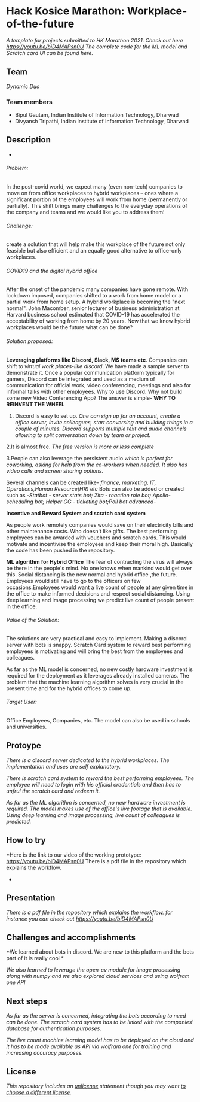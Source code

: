 # Hack Kosice Marathon: Workplace-of-the-future


*A template for projects submitted to HK Marathon 2021. Check out here https://youtu.be/biD4MAPsn0U
The complete code for the ML model and Scratch card UI can be found here.*

## Team

*Dynamic Duo*

### Team members

- Bipul Gautam, Indian Institute of Information Technology, Dharwad
- Divyansh Tripathi, Indian Institute of Information Technology, Dharwad

## Description

*
###### Problem: 
In the post-covid world, we expect many (even non-tech) companies to move on from office workplaces to hybrid workplaces – ones where a significant portion of the employees will work from home (permanently or partially). This shift brings many challenges to the everyday operations of the company and teams and we would like you to address them!

###### Challenge:
create a solution that will help make this workplace of the future not only feasible but also efficient and an equally good alternative to office-only workplaces.


###### COVID19 and the digital hybrid office
After the onset of the pandemic many companies have gone remote. With lockdown imposed, companies shifted to a work from home model or a partial work from home setup.
A hybrid workplace is becoming the "next normal".
John Macomber, senior lecturer of business administration at Harvard business school estimated that COVID-19 has accelerated the acceptability of working from home by 20 years.
Now that we know hybrid workplaces would be the future what can be done?

###### Solution proposed:
**Leveraging platforms like Discord, Slack, MS teams etc**.
Companies can shift to *virtual work places-like discord*. We have made a sample server to demonstrate it. Once a popular communication platform typically for gamers, Discord can be integrated and used as a medium of communication for official work, video conferencing, meetings and also for informal talks with other employees.
Why to use Discord. Why not build some new Video Conferencing App?
The answer is simple- **WHY TO REINVENT THE WHEEL**

1. Discord is easy to set up.
*One can sign up for an account, create a office server, invite colleagues, start conversing and building things in a couple of minutes. Discord supports multiple text and audio channels allowing to split conversation down by team or project.*

2.It is almost free.
*The free version is more or less complete*

3.People can also leverage the persistent audio *which is perfect for coworking, asking for help from the co-workers when needed. It also has
video calls and screen sharing options.*

Several channels can be created like- *finance, marketing, IT, Operations,Human Resource(HR) etc*
Bots can also be added or created such as -*Statbot - server stats bot; Zita - reaction role bot; Apollo- scheduling bot; Helper GG - ticketing bot;Poll bot advanced-*


**Incentive and Reward System and scratch card system**

As people work remotely companies would save on their electricity bills and other maintenance costs. Who doesn't like gifts. The best performing employees can be awarded with vouchers and scratch cards.
This would motivate and incentivise the employees and keep their moral high. Basically the code has been pushed in the repository.

**ML algorithm for Hybrid Office**
The fear of contracting the virus will always be there in the people's mind. No one knows when mankind would get over this. Social distancing is the new normal and hybrid office ,the future. Employees would still have to go to the officers on few occasions.Employees would want a live count of people at any given time in the office to make informed decisions and respect social distancing. Using deep learning and image processing we predict live count of people present in the office.



###### Value of the Solution:
The solutions are very practical and easy to implement. Making a discord server with bots is snappy. 
Scratch Card system to reward best performing employees is motivating and will bring the best from the employees and colleagues. 

As far as the ML model is concerned, no new costly hardware investment is required for the deployment as it leverages  already installed cameras. The problem that the machine learning algorithm solves is very crucial in the present time and for the hybrid offices to come up.

###### Target User:
Office Employees, Companies, etc. The model can also be used in schools and universities.

## Protoype

*There is a discord server dedicated to the hybrid workplaces. The implementation and uses are self explanatory.*


*There is scratch card system to reward the best performing employees.
The employee will need to login with his official credentials and then has to unfrul the scratch card and redeem it.*

*As far as the ML algorithm is concerned, no new hardware investment is required. The model makes use of the office's live footage that is available. Using deep learning and image processing, live count of colleagues is predicted.*

## How to try

*Here is the link to our video of the working prototype: https://youtu.be/biD4MAPsn0U
There is a pdf file in the repository which explains the workflow.


*

## Presentation

*There is a pdf file in the repository which explains the workflow.
for instance you can check out  https://youtu.be/biD4MAPsn0U*

## Challenges and accomplishments

*We learned about bots in discord. We are new to this platform and the bots part of it is really cool *

*We also learned to leverage the open-cv module for image processing along with numpy and we also explored cloud services and using wolfram  one API*

## Next steps

*As far as the server is concerned, integrating the bots according to need can be done. The scratch card system has to be linked with the companies' database for authentication purposes.*

*The live count machine learning model has to be deployed on the cloud and it has to be made available as API via wolfram one for training and increasing accuracy purposes.*

## License

*This repository includes an [unlicense](http://unlicense.org/) statement though you may want [to choose a different license](https://choosealicense.com/).*
